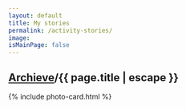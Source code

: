 ```yaml
---
layout: default
title: My stories
permalink: /activity-stories/
image:
isMainPage: false
---
```


<section class="container-full">
    <h1 class="page__title"><a href="{{site.baseurl}}/archive/">Archieve</a>/{{ page.title | escape }}</h1>
    {% include photo-card.html %}
</section>
